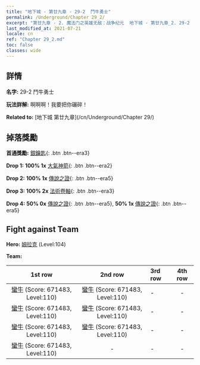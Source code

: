 ```yaml
---
title: "地下城 - 第廿九章 - 29-2  鬥牛勇士"
permalink: /Underground/Chapter 29_2/
excerpt: "第廿九章 - 2. 魔法门之英雄无敌：战争纪元  地下城 - 第廿九章_2. 29-2  鬥牛勇士"
last_modified_at: 2021-07-21
locale: cn
ref: "Chapter 29_2.md"
toc: false
classes: wide
---
```


## 詳情

 **名字:** 29-2  鬥牛勇士

 **玩法詳解:**       啊啊啊！我要把你碾碎！

 **Related to:** [地下城 第廿九章](/cn/Underground/Chapter 29/)

## 掉落獎勵

 **首通獎勵:** [銀鑰匙](/cn/Items/con_693/){: .btn .btn--era3}

 **Drop 1:** **100% 1x** [大氣神箭](/cn/Items/her_449/){: .btn .btn--era2}

 **Drop 2:** **100% 1x** [傳說之證](/cn/Items/mat_102/){: .btn .btn--era5}

 **Drop 3:** **100% 2x** [法術卷軸](/cn/Items/con_694/){: .btn .btn--era3}

 **Drop 4:** **50% 0x** [傳說之證](/cn/Items/mat_102/){: .btn .btn--era5}, **50% 1x** [傳說之證](/cn/Items/mat_102/){: .btn .btn--era5}


## Fight against Team
 **Hero:** [姆拉克](/cn/heroes/Mullich/) (Level:104)

 **Team:**


  | 1st row | 2nd row | 3rd row | 4th row |
  |:----:|:----:|:----|:----:|
  | [蠻牛](/cn/units/Gorgon/) (Score: 671483, Level:110)  | [蠻牛](/cn/units/Gorgon/) (Score: 671483, Level:110)  | - | - |
  | [蠻牛](/cn/units/Gorgon/) (Score: 671483, Level:110)  | [蠻牛](/cn/units/Gorgon/) (Score: 671483, Level:110)  | - | - |
  | [蠻牛](/cn/units/Gorgon/) (Score: 671483, Level:110)  | [蠻牛](/cn/units/Gorgon/) (Score: 671483, Level:110)  | - | - |
  | [蠻牛](/cn/units/Gorgon/) (Score: 671483, Level:110)  | - | - | - |


